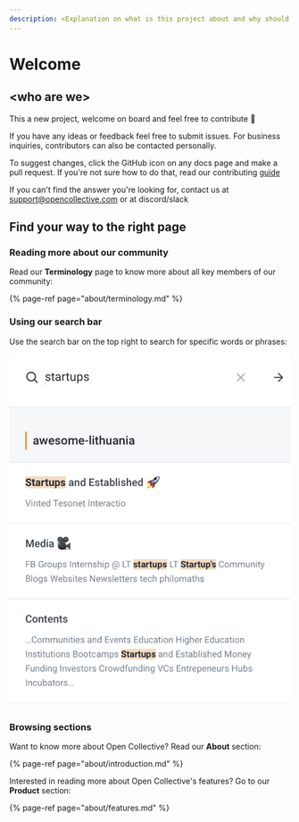 ```yaml
---
description: <Explanation on what is this project about and why should you use it>
---
```


# Welcome

## &lt;who are we&gt;

This a new project, welcome on board and feel free to contribute 👋 

If you have any ideas or feedback feel free to submit issues. For business inquiries, contributors can also be contacted personally.

To suggest changes, click the GitHub icon on any docs page and make a pull request. If you're not sure how to do that, read our contributing [guide]()

If you can't find the answer you're looking for, contact us at [support@opencollective.com](mailto:support@opencollective.com) or at discord/slack

## Find your way to the right page

### Reading more about our community

Read our **Terminology** page to know more about all key members of our community:

{% page-ref page="about/terminology.md" %}

### Using our search bar

Use the search bar on the top right to search for specific words or phrases:

![](.gitbook/assets/screenshot-2020-11-21-at-14.36.36.png)

### Browsing sections

Want to know more about Open Collective? Read our **About** section:

{% page-ref page="about/introduction.md" %}

Interested in reading more about Open Collective's features? Go to our **Product** section:

{% page-ref page="about/features.md" %}

## 

